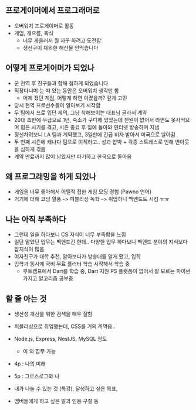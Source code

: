 
## 프로게이머에서 프로그래머로
- 오버워치 프로게이머로 활동
- 게임, 게으름, 육식
	- 너무 게을러서 뭘 자꾸 하려고 도전함
	- 생선구이 제외한 해산물 안먹습니다

## 어떻게 프로게이머가 되었나
- 군 전역 후 친구들과 함께 접하게 되었습니다
- 직장다니며 눈 떠 있는 동안은 오버워치 생각만 함
	- 어제 졌던 게임, 어떻게 하면 이겼을까? 깊게 고민
- 당시 현역 프로선수들이 알아보기 시작함
- 두 팀에서 프로 입단 제의, 그냥 착해보이는 대표님 골라서 계약
- 20대 초반에 무급으로 1년, 숙소가 구디에 있었는데 천원이 없어서 라면도 못사먹으며 힘든 시기를 겪고, 시즌 종료 후 집에 돌아와 인터넷 방송하며 지냄
- 정신차려보니 LA 팀과 계약했고, 3일만에 긴급 비자 받아서 미국으로 날아감
- 두 번째 시즌에 캐나다 팀으로 이적하고.. 성과 압박 + 각종 스트레스로 인해 번아웃을 심하게 겪음
- 계약 만료까지 많이 남았지만 파기하고 한국으로 돌아옴

## 왜 프로그래밍을 하게 되었나
- 게임을 너무 좋아해서 어릴적 접한 게임 모딩 경험 (Pawno 언어)
- 거기에 더해 코딩 열풍 -> 퍼블리싱 독학 -> 취업하니 백엔드도 시킴 ㅠㅠ

## 나는 아직 부족하다
- 그런데 일을 하다보니 CS 지식이 너무 부족함을 느낌
- 일단 맡았던 업무는 백엔드긴 한데.. 다양한 업무 하다보니 백엔드 분야의 지식보다 잡지식이 많음
- 여자친구가 대학 추천, 알아보다가 방송대를 알게 됐고, 입학
- 입학과 동시에 국비 무료 플러터 학습 시작해서 학습 중
	- 부트캠프에서 Dart를 학습 중, Dart 지원 PS 플랫폼이 없어서 잘 모르는 파이썬 가지고 알고리즘 공부중

## 할 줄 아는 것
- 생산성 개선을 위한 검색을 매우 잘함
- 퍼블리싱으로 취업했는데, CSS를 거의 까먹음..
- Node.js, Express, NestJS, MySQL 정도
	- 이 외 잡무 가능


- 4p : 나의 미래
- 5p : 그로스로그와 나
- 내가 나눌 수 있는 것 (특강), 달성하고 싶은 목표,
- 멤버들에게 하고 싶은 말과 인용 구절 등